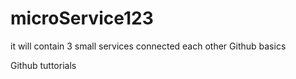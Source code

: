# microService123
it will contain 3 small services connected each other
Github basics

Github tuttorials
